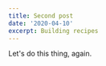 ```yaml
---
title: Second post
date: '2020-04-10'
excerpt: Building recipes
---
```


Let's do this thing, again.
